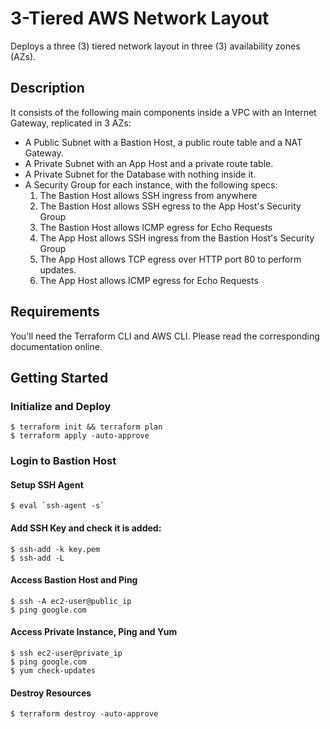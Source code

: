 # 3-Tiered AWS Network Layout

Deploys a three (3) tiered network layout in three (3) availability zones (AZs).

## Description

It consists of the following main components inside a VPC with an Internet Gateway, replicated in 3 AZs:
- A Public Subnet with a Bastion Host, a public route table and a NAT Gateway.
- A Private Subnet with an App Host and a private route table.
- A Private Subnet for the Database with nothing inside it.
- A Security Group for each instance, with the following specs:
    1. The Bastion Host allows SSH ingress from anywhere
    2. The Bastion Host allows SSH egress to the App Host's Security Group
    3. The Bastion Host allows ICMP egress for Echo Requests
    4. The App Host allows SSH ingress from the Bastion Host's Security Group
    5. The App Host allows TCP egress over HTTP port 80 to perform updates.
    6. The App Host allows ICMP egress for Echo Requests

## Requirements

You'll need the Terraform CLI and AWS CLI. Please read the corresponding documentation online.

## Getting Started

### Initialize and Deploy

```
$ terraform init && terraform plan
$ terraform apply -auto-approve
```

### Login to Bastion Host

#### Setup SSH Agent

```
$ eval `ssh-agent -s`
```

#### Add SSH Key and check it is added:

```
$ ssh-add -k key.pem
$ ssh-add -L
```

#### Access Bastion Host and Ping

```
$ ssh -A ec2-user@public_ip
$ ping google.com
```

#### Access Private Instance, Ping and Yum

```
$ ssh ec2-user@private_ip
$ ping google.com
$ yum check-updates
```

#### Destroy Resources

```
$ terraform destroy -auto-approve
```

